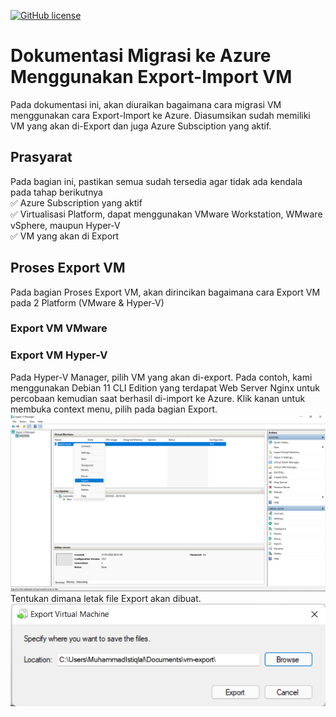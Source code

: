 [![GitHub license](https://img.shields.io/github/license/iqlal/migrate-to-azure)](https://github.com/iqlal/migrate-to-azure/blob/main/LICENSE)

# Dokumentasi Migrasi ke Azure Menggunakan Export-Import VM
Pada dokumentasi ini, akan diuraikan bagaimana cara migrasi VM menggunakan cara Export-Import ke Azure. Diasumsikan sudah memiliki VM yang akan di-Export dan juga Azure Subsciption yang aktif.

## Prasyarat
Pada bagian ini, pastikan semua sudah tersedia agar tidak ada kendala pada tahap berikutnya <br>
✅ Azure Subscription yang aktif <br>
✅ Virtualisasi Platform, dapat menggunakan VMware Workstation, WMware vSphere, maupun Hyper-V <br>
✅ VM yang akan di Export <br>

## Proses Export VM
Pada bagian Proses Export VM, akan dirincikan bagaimana cara Export VM pada 2 Platform (VMware & Hyper-V)

### Export VM VMware
### Export VM Hyper-V
Pada Hyper-V Manager, pilih VM yang akan di-export. Pada contoh, kami menggunakan Debian 11 CLI Edition yang terdapat Web Server Nginx untuk percobaan kemudian saat berhasil di-import ke Azure.
Klik kanan untuk membuka context menu, pilih pada bagian Export.
![Hyper-V Manager](/image/export-import/1.png)
Tentukan dimana letak file Export akan dibuat.
![Export Location](/image/export-import/2.png)